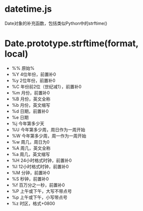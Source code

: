 # datetime.js
Date对象的补充函数，包括类似Python中的strftime()

# Date.prototype.strftime(format, local)

* %%	原始%
* %Y	4位年份，前置补0
* %y	2位年份，前置补0
* %C	年份前2位（世纪减1），前置补0
* %m	月份，前置补0
* %B	月份，英文全称
* %b	月份，英文缩写
* %d	日期，前置补0
* %e	日期
* %j	今年第多少天
* %U	今年第多少周，周日作为一周开始
* %W	今年第多少周，周一作为一周开始
* %w	周几，周日为0
* %A	周几，英文全称
* %a	周几，英文缩写
* %H	24小时格式时钟，前置补0
* %I	12小时格式时钟，前置补0
* %M	分钟，前置补0
* %S	秒钟，前置补0
* %f	百万分之一秒，前置补0
* %P	上午或下午，大写不带点号
* %p	上午或下午，小写带点号
* %z	时区，格式+0800
